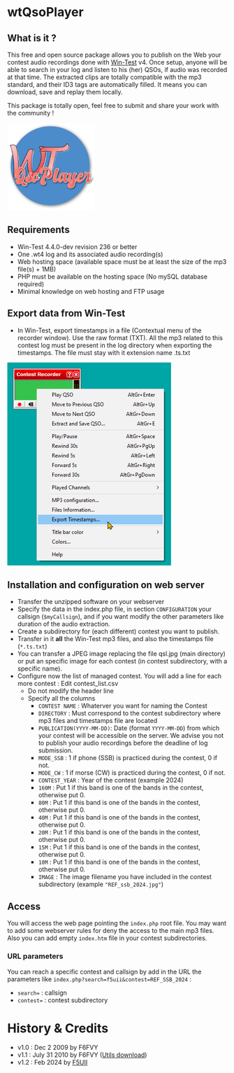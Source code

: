 # wtQsoPlayer

## What is it ?

This free and open source package allows you to publish on the Web your contest audio recordings done with [Win-Test](http://www.win-test.com/) v4.
Once setup, anyone will be able to search in your log and listen to his (her) QSOs, if audio was recorded at that time.
The extracted clips are totally compatible with the mp3 standard, and their ID3 tags are automatically filled. It means you can download, save and replay them locally.

This package is totally open, feel free to submit and share your work with the community !

<img src="wtQsoPlayer.svg" alt="Search and audio extraction processed by wtQsoPlayer" width="200">

## Requirements

- Win-Test 4.4.0-dev revision 236 or better
- One .wt4 log and its associated audio recording(s)
- Web hosting space (available space must be at least the size of the mp3 file(s) + 1MB)
- PHP must be available on the hosting space (No mySQL database required)
- Minimal knowledge on web hosting and FTP usage

## Export data from Win-Test

- In Win-Test, export timestamps in a file (Contextual menu of the recorder window). Use the raw format (TXT). All the mp3 related to this contest log must be present in the log directory when exporting the timestamps. The file must stay with it extension name .ts.txt

![Screenshot of a context menu on Audio Recorder](wtQSOPlayer%20Export%20Audio%20timestamp.png)

## Installation and configuration on web server

- Transfer the unzipped software on your webserver
- Specify the data in the index.php file, in section `CONFIGURATION` your callsign (`$myCallsign`), and if you want modify the other parameters like duration of the audio extraction.
- Create a subdirectory for (each different) contest you want to publish.
 - Transfer in it **all** the Win-Test mp3 files, and also the timestamps file (`*.ts.txt`)
 - You can transfer a JPEG image replacing the file qsl.jpg (main directory) or put an specific image for each contest (in contest subdirectory, with a specific name).
- Configure now the list of managed contest. You will add a line for each more contest : Edit contest_list.csv
  - Do not modify the header line
  - Specify all the columns
    - `CONTEST NAME` : Whaterver you want for naming the Contest
    - `DIRECTORY` : Must correspond to the contest subdirectory where mp3 files and timestamps file are located
    - `PUBLICATION(YYYY-MM-DD)`: Date (format `YYYY-MM-DD`) from which your contest will be accessible on the server. We advise you not to publish your audio recordings before the deadline of log submission.
    - `MODE_SSB` :  1 if phone (SSB) is practiced during the contest, 0 if not.
    - `MODE_CW` : 1 if morse (CW) is practiced during the contest, 0 if not.
    - `CONTEST_YEAR` : Year of the contest (example 2024)
    - `160M` : Put 1 if this band is one of the bands in the contest, otherwise put 0.
    - `80M` : Put 1 if this band is one of the bands in the contest, otherwise put 0.
    - `40M` : Put 1 if this band is one of the bands in the contest, otherwise put 0.
    - `20M` : Put 1 if this band is one of the bands in the contest, otherwise put 0.
    - `15M` : Put 1 if this band is one of the bands in the contest, otherwise put 0.
    - `10M` : Put 1 if this band is one of the bands in the contest, otherwise put 0.
    - `IMAGE` : The image filename you have included in the contest subdirectory (example `"REF_ssb_2024.jpg"`)

## Access

You will access the web page pointing the `index.php` root file.
You may want to add some webserver rules for deny the access to the main mp3 files. Also you can add empty `index.htm` file in your contest subdirectories.

### URL parameters

You can reach a specific contest and callsign by add in the URL the parameters like `index.php?search=f5uii&contest=REF_SSB_2024` :
- `search=` : callsign
- `contest=` : contest subdirectory

# History & Credits

- v1.0 : Dec 2 2009 by F6FVY
- v1.1 : July 31 2010 by F6FVY ([Utils download](http://download.win-test.com/utils/))
- v1.2 : Feb 2024 by [F5UII](https://www.f5uii.net)





